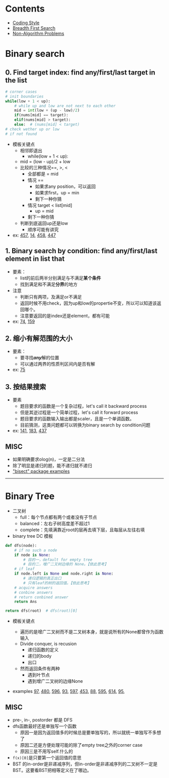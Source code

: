 # Contents
- [Coding Style](note_style.md)
- [Breadth First Search](note_bfs.md)
- [Non-Algorithm Problems](note_non_alg.md)

# Binary search
## 0. Find target index: find any/first/last target in the list
```python
# corner cases
# init boundaries
while(low + 1 < up):
    # while up and low are not next to each other
    mid = int(low + (up - low)/2)
    if(nums[mid] == target):
    elif(nums[mid] > target):
    else:  # (nums[mid] < target)
# check wether up or low
# if not found
```
- 模板关键点
    - 相邻即退出
        - while(low + 1 < up):
    - mid = (low - up)/2 + low
    - 比较的三种情况==, >, <
        - 全部都是 = mid
        - 情况 ==
            - 如果求any position，可以返回
            - 如果求first，up = min
            - 剩下一种你猜
        - 情况 target < list[mid]
            - up = mid
        - 剩下一种你猜
    - 判断到底返回up还是low
        - 顺序可能有讲究
- ex: 
    [457](lint457.md),
    [14](lint14.md),
    [458](lint458.md),
    [447](lint447.md)

## 1. Binary search by condition: find any/first/last element in list that
- 要素：
    - list的前后两半分别满足与不满足**某个条件**
    - 找到满足和不满足**分界**的地方
- 注意
    - 判断只有两项，及满足or不满足
    - 返回时候不用check，因为up和low的propertie不变，所以可以知道该返回哪个。
    - 注意要返回的是index还是element，都有可能
- ex: 
    [74](lint74.md),
    [159](lint159.md)

## 2. 缩小有解范围的大小
- 要素：
    - 要寻找***any***解的位置
    - 可以通过两界的性质判区间内是否有解
- ex: 
    [75](lint75.md)

## 3. 按结果搜索
- 要素
    - 题目要求的函数是一个复杂过程，let's call it backward process
    - 但是其逆过程是一个简单过程，let's call it forward process
    - 题目要求的函数输入输出都是scaler，且是一个单调函数。
    - 目前猜测，这类问题都可以转换为binary search by condition问题
- ex: 
    [141](lint141.md),
    [183](lint183.md),
    [437](lint437.md)

## MISC
- 如果明确要求olog(n)，一定是二分法
- 除了明显是递归的题，能不递归就不递归
- ["bisect" package examples](bisect.md)

---
# Binary Tree
- 二叉树
    - full：每个节点都有两个或者没有子节点
    - balanced：左右子树高度差不超过1
    - complete：先填满靠近root的层再去填下层，且每层从左往右填
- binary tree DC 模板
```python
def dfs(node):
    # if no such a node
    if node is None:
        # 目的一，default for empty tree
        # 目的二，增广二叉树边缘的 None。【依此思考】
    # if leaf
    if node.left is None and node.right is None:
        # 递归逻辑的真正出口
        # 只有leaf的树的返回值。【依此思考】
    # acquire answers
    # conbine answers
    # return conbined answer
    return Ans

return dfs(root)  # dfs(root)[0]
```
- 模板关键点
    - 遍历的是增广二叉树而不是二叉树本身，就是说所有的None都曾作为函数输入
    - Divide conquer, is recusion
        - 递归函数的定义
        - 递归的body
        - 出口
    - 然而返回条件有两种
        - 遇到叶节点
        - 遇到增广二叉树的边缘None

- examples
[97](lint97.md),
[480](lint480.md),
[596](lint596.md),
[93](lint93.md),
[597](lint597.md),
[453](lint453.md),
[88](lint88.md),
[595](lint595.md),
[614](lint614.md),
[95](lint95.md),

## MISC
- pre-, in-, postorder 都是 DFS
- dfs函数最好还是单独写一个函数
    - 原因一是因为返回值多的时候总是要单独写的，所以就统一单独写不多想了
    - 原因二还是方便处理可能的除了empty tree之外的corner case
    - 原因三是不用写self.什么的
- ```f(x)[0]```是只要第一个返回值的意思
- BST 的in-order是非递减序列，但in-order是非递减序列的二叉树不一定是BST。这要看BST把相等定义在了哪边。

